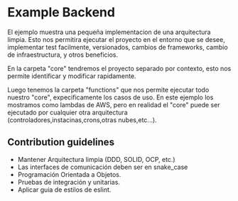 # Example Backend

El ejemplo muestra una pequeña implementacion de una arquitectura limpia. Esto nos permitira ejecutar el proyecto en el entorno que se desee, implementar test facilmente, versionados, cambios de frameworks, cambio de infraestructura, y otros beneficios.

En la carpeta "core" tendremos el proyecto separado por contexto, esto nos permite identificar y modificar rapidamente.

Luego tenemos la carpeta "functions" que nos permite ejecutar todo nuestro "core", expecificamente los casos de uso. En este ejemplo los mostramos como lambdas de AWS, pero en realidad el "core" puede ser ejecutado por cualquier otra arquitectura (controladores,instacinas,crons,otras nubes,etc...). 


## Contribution guidelines

- Mantener Arquitectura limpia (DDD, SOLID, OCP, etc.)
- Las interfaces de comunicación deben ser en snake_case
- Programación Orientada a Objetos.
- Pruebas de integración y unitarias.
- Aplicar guia de estilos de eslint.
